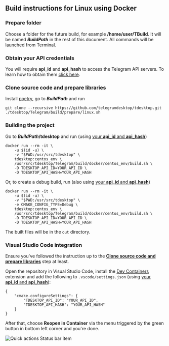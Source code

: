 ## Build instructions for Linux using Docker

### Prepare folder

Choose a folder for the future build, for example **/home/user/TBuild**. It will be named ***BuildPath*** in the rest of this document. All commands will be launched from Terminal.

### Obtain your API credentials

You will require **api_id** and **api_hash** to access the Telegram API servers. To learn how to obtain them [click here][api_credentials].

### Clone source code and prepare libraries

Install [poetry](https://python-poetry.org), go to ***BuildPath*** and run

    git clone --recursive https://github.com/telegramdesktop/tdesktop.git
    ./tdesktop/Telegram/build/prepare/linux.sh

### Building the project

Go to ***BuildPath*/tdesktop** and run (using [your **api_id** and **api_hash**](#obtain-your-api-credentials))

    docker run --rm -it \
        -u $(id -u) \
        -v "$PWD:/usr/src/tdesktop" \
        tdesktop:centos_env \
        /usr/src/tdesktop/Telegram/build/docker/centos_env/build.sh \
        -D TDESKTOP_API_ID=YOUR_API_ID \
        -D TDESKTOP_API_HASH=YOUR_API_HASH

Or, to create a debug build, run (also using [your **api_id** and **api_hash**](#obtain-your-api-credentials))

    docker run --rm -it \
        -u $(id -u) \
        -v "$PWD:/usr/src/tdesktop" \
        -e CMAKE_CONFIG_TYPE=Debug \
        tdesktop:centos_env \
        /usr/src/tdesktop/Telegram/build/docker/centos_env/build.sh \
        -D TDESKTOP_API_ID=YOUR_API_ID \
        -D TDESKTOP_API_HASH=YOUR_API_HASH

The built files will be in the `out` directory.

### Visual Studio Code integration

Ensure you've followed the instruction up to the [**Clone source code and prepare libraries**](#clone-source-code-and-prepare-libraries) step at least.

Open the repository in Visual Studio Code, install the [Dev Containers](https://marketplace.visualstudio.com/items?itemName=ms-vscode-remote.remote-containers) extension and add the following to `.vscode/settings.json` (using [your **api_id** and **api_hash**](#obtain-your-api-credentials)):

    {
        "cmake.configureSettings": {
            "TDESKTOP_API_ID": "YOUR_API_ID",
            "TDESKTOP_API_HASH": "YOUR_API_HASH"
        }
    }

After that, choose **Reopen in Container** via the menu triggered by the green button in bottom left corner and you're done.

![Quick actions Status bar item](https://code.visualstudio.com/assets/docs/devcontainers/containers/remote-dev-status-bar.png)

[api_credentials]: api_credentials.md
